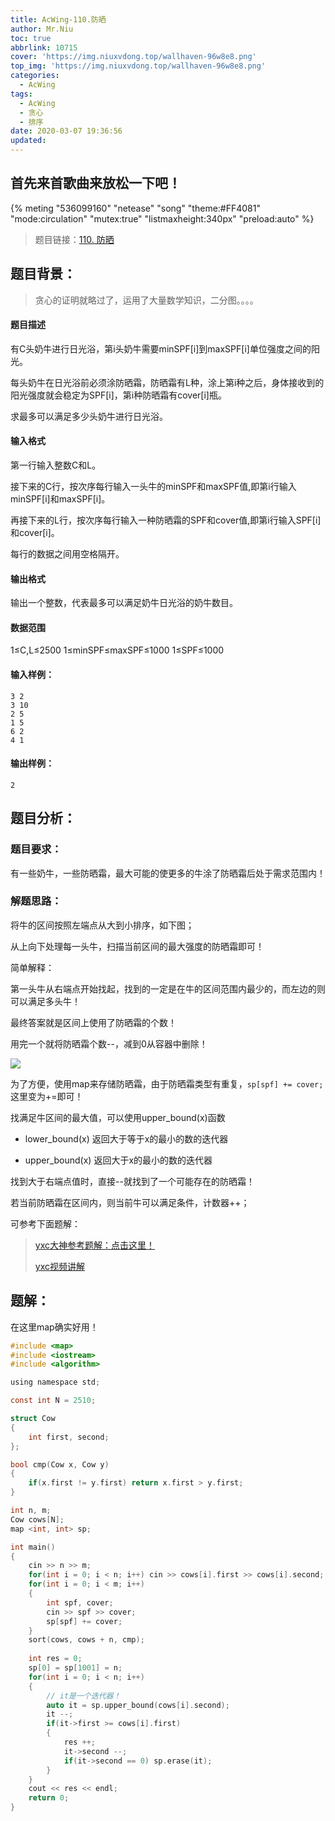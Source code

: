 ```yaml
---
title: AcWing-110.防晒
author: Mr.Niu
toc: true
abbrlink: 10715
cover: 'https://img.niuxvdong.top/wallhaven-96w8e8.png'
top_img: 'https://img.niuxvdong.top/wallhaven-96w8e8.png'
categories:
  - AcWing
tags:
  - AcWing
  - 贪心
  - 排序
date: 2020-03-07 19:36:56
updated:
---
```




## 首先来首歌曲来放松一下吧！

{% meting "536099160" "netease" "song" "theme:#FF4081" "mode:circulation" "mutex:true" "listmaxheight:340px" "preload:auto"  %}



> 题目链接：[110. 防晒](https://www.acwing.com/problem/content/112/)



## 题目背景：



> 贪心的证明就略过了，运用了大量数学知识，二分图。。。。

#### 题目描述



有C头奶牛进行日光浴，第i头奶牛需要minSPF[i]到maxSPF[i]单位强度之间的阳光。

每头奶牛在日光浴前必须涂防晒霜，防晒霜有L种，涂上第i种之后，身体接收到的阳光强度就会稳定为SPF[i]，第i种防晒霜有cover[i]瓶。

求最多可以满足多少头奶牛进行日光浴。

#### 输入格式

第一行输入整数C和L。

接下来的C行，按次序每行输入一头牛的minSPF和maxSPF值,即第i行输入minSPF[i]和maxSPF[i]。

再接下来的L行，按次序每行输入一种防晒霜的SPF和cover值,即第i行输入SPF[i]和cover[i]。

每行的数据之间用空格隔开。

#### 输出格式

输出一个整数，代表最多可以满足奶牛日光浴的奶牛数目。

#### 数据范围

1≤C,L≤2500
1≤minSPF≤maxSPF≤1000
1≤SPF≤1000

#### 输入样例：

```
3 2
3 10
2 5
1 5
6 2
4 1
```

#### 输出样例：

```
2
```



## 题目分析：

### 题目要求：



有一些奶牛，一些防晒霜，最大可能的使更多的牛涂了防晒霜后处于需求范围内！

### 解题思路：



将牛的区间按照左端点从大到小排序，如下图；

从上向下处理每一头牛，扫描当前区间的最大强度的防晒霜即可！



简单解释：

第一头牛从右端点开始找起，找到的一定是在牛的区间范围内最少的，而左边的则可以满足多头牛！



最终答案就是区间上使用了防晒霜的个数！



用完一个就将防晒霜个数--，减到0从容器中删除！





![](https://img.niuxvdong.top/20200307194335.png)



为了方便，使用map来存储防晒霜，由于防晒霜类型有重复，`sp[spf] += cover;`这里变为+=即可！

找满足牛区间的最大值，可以使用upper_bound(x)函数

- lower_bound(x)  返回大于等于x的最小的数的迭代器

- upper_bound(x)  返回大于x的最小的数的迭代器

找到大于右端点值时，直接--就找到了一个可能存在的防晒霜！

若当前防晒霜在区间内，则当前牛可以满足条件，计数器++；



可参考下面题解：



> [yxc大神参考题解：点击这里！](https://www.acwing.com/solution/AcWing/content/785/)
>
> [yxc视频讲解](https://www.acwing.com/video/87/)



## 题解：



在这里map确实好用！



```c
#include <map>
#include <iostream>
#include <algorithm>

using namespace std;

const int N = 2510;

struct Cow
{
    int first, second;
};

bool cmp(Cow x, Cow y)
{
    if(x.first != y.first) return x.first > y.first;
}

int n, m;
Cow cows[N];
map <int, int> sp;

int main()
{
    cin >> n >> m;
    for(int i = 0; i < n; i++) cin >> cows[i].first >> cows[i].second;
    for(int i = 0; i < m; i++)
    {
        int spf, cover;
        cin >> spf >> cover;
        sp[spf] += cover;
    }
    sort(cows, cows + n, cmp);
    
    int res = 0;
    sp[0] = sp[1001] = n;
    for(int i = 0; i < n; i++)
    {
        // it是一个迭代器！
        auto it = sp.upper_bound(cows[i].second);
        it --;
        if(it->first >= cows[i].first)
        {
            res ++;
            it->second --;
            if(it->second == 0) sp.erase(it);
        }
    }
    cout << res << endl;
    return 0;
}
```

